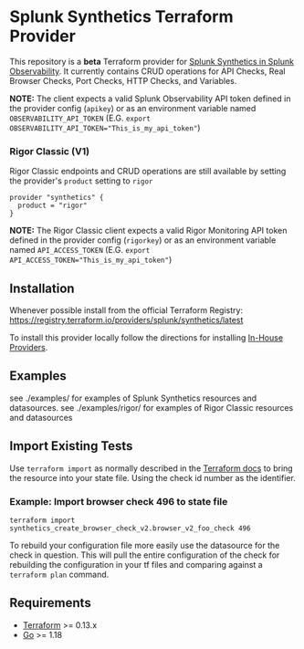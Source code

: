 # Splunk Synthetics Terraform Provider

This repository is a **beta** Terraform provider for [Splunk Synthetics in Splunk Observability](https://docs.splunk.com/Observability/synthetics/intro-synthetics.html). It currently contains CRUD operations for API Checks, Real Browser Checks, Port Checks, HTTP Checks, and Variables.

**NOTE:** The client expects a valid Splunk Observability API token defined in the provider config (`apikey`) or as an environment variable named `OBSERVABILITY_API_TOKEN` (E.G. `export OBSERVABILITY_API_TOKEN="This_is_my_api_token"`)

### Rigor Classic (V1)
Rigor Classic endpoints and CRUD operations are still available by setting the provider's `product` setting to `rigor`
```
provider "synthetics" {
  product = "rigor"
}
```
**NOTE:** The Rigor Classic client expects a valid Rigor Monitoring API token defined in the provider config (`rigorkey`) or as an environment variable named `API_ACCESS_TOKEN` (E.G. `export API_ACCESS_TOKEN="This_is_my_api_token"`)

## Installation

Whenever possible install from the official Terraform Registry:  
https://registry.terraform.io/providers/splunk/synthetics/latest

To install this provider locally follow the directions for installing [In-House Providers](https://www.terraform.io/docs/cloud/run/install-software.html#in-house-providers).

## Examples

see ./examples/ for examples of Splunk Synthetics resources and datasources.
see ./examples/rigor/ for examples of Rigor Classic resources and datasources

## Import Existing Tests

Use `terraform import` as normally described in the [Terraform docs](https://developer.hashicorp.com/terraform/cli/import/usage) to bring the resource into your state file. Using the check id number as the identifier.

### Example: Import browser check 496 to state file
```
terraform import synthetics_create_browser_check_v2.browser_v2_foo_check 496
```

To rebuild your configuration file more easily use the datasource for the check in question. This will pull the entire configuration of the check for rebuilding the configuration in your tf files and comparing against a `terraform plan` command.

## Requirements

-	[Terraform](https://www.terraform.io/downloads.html) >= 0.13.x
-	[Go](https://golang.org/doc/install) >= 1.18